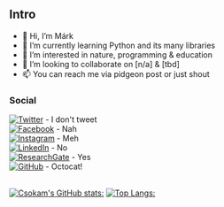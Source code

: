 <h2>Intro</h2>

- 👋 Hi, I’m Márk
- 🐍 I’m currently learning Python and its many libraries
- 👾 I’m interested in nature, programming & education
- 🍻 I’m looking to collaborate on [n/a] & [tbd]
- 📫 You can reach me via pidgeon post or just shout

<h3>Social</h3>
<a href="https://github.com/csokam" target="_blank"><img alt="Twitter" src="https://img.shields.io/badge/-Twitter-1DA1F2?style=flat-square&logo=Twitter&logoColor=white"></a> - I don't tweet <br>
<a href="https://github.com/csokam" target="_blank"><img alt="Facebook" src="https://img.shields.io/badge/-Facebook-4267B2?style=flat-square&logo=Facebook&logoColor=white"></a> - Nah <br>
<a href="https://github.com/csokam" target="_blank"><img alt="Instagram" src="https://img.shields.io/badge/-Instagram-8a3ab9?style=flat-square&logo=Instagram&logoColor=white"></a> - Meh <br>
<a href="https://github.com/csokam" target="_blank"><img alt="LinkedIn" src="https://img.shields.io/badge/-LinkedIn-0077B5?style=flat-square&logo=Linkedin&logoColor=white"></a> - No <br>
<a href="https://www.researchgate.net/profile/Mark-Csoka" target="_blank"><img alt="ResearchGate" src="https://img.shields.io/badge/-ResearchGate-00CCBB?style=flat-square&logo=ResearchGate&logoColor=white"></a> - Yes <br>
<a href="https://github.com/csokam" target="_blank"><img alt="GitHub" src="https://img.shields.io/badge/-@csokam-181717?style=flat-square&logo=GitHub&logoColor=white"></a> - Octocat! <br>
<br>


[![Csokam's GitHub stats:](https://github-readme-stats.vercel.app/api?username=csokam&show_icons=true&hide_rank=true&theme=gotham)](https://github.com/anuraghazra/github-readme-stats)
[![Top Langs:](https://github-readme-stats.vercel.app/api/top-langs/?username=csokam&layout=compact&theme=gotham)](https://github.com/anuraghazra/github-readme-stats)

<!---
csokam/csokam is a ✨ special ✨ repository because its `README.md` (this file) appears on your GitHub profile.
You can click the Preview link to take a look at your changes.
--->
